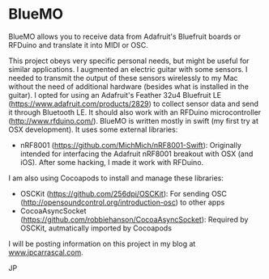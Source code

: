 # BlueMO
BlueMO allows you to receive data from Adafruit's Bluefruit boards or RFDuino and translate it into MIDI or OSC.

This project obeys very specific personal needs, but might be useful for similar applications. I augmented an electric guitar with some sensors. I needed to transmit the output of these sensors wirelessly to my Mac without the need of additional hardware (besides what is installed in the guitar). I opted for using an Adafruit's Feather 32u4 Bluefruit LE (https://www.adafruit.com/products/2829) to collect sensor data and send it through Bluetooth LE. It should also work with an RFDuino microcontroller (http://www.rfduino.com/). BlueMO is written mostly in swift (my first try at OSX development). It uses some external libraries:

- nRF8001 (https://github.com/MichMich/nRF8001-Swift): Originally intended for interfacing the Adafruit nRF8001 breakout with OSX (and iOS). After some hacking, I made it work with RFDuino.

I am also using Cocoapods to install and manage these libraries:

- OSCKit (https://github.com/256dpi/OSCKit): For sending OSC (http://opensoundcontrol.org/introduction-osc) to other apps
- CocoaAsyncSocket (https://github.com/robbiehanson/CocoaAsyncSocket): Required by OSCKit, autmatically imported by Cocoapods

I will be posting information on this project in my blog at www.jpcarrascal.com.

JP
